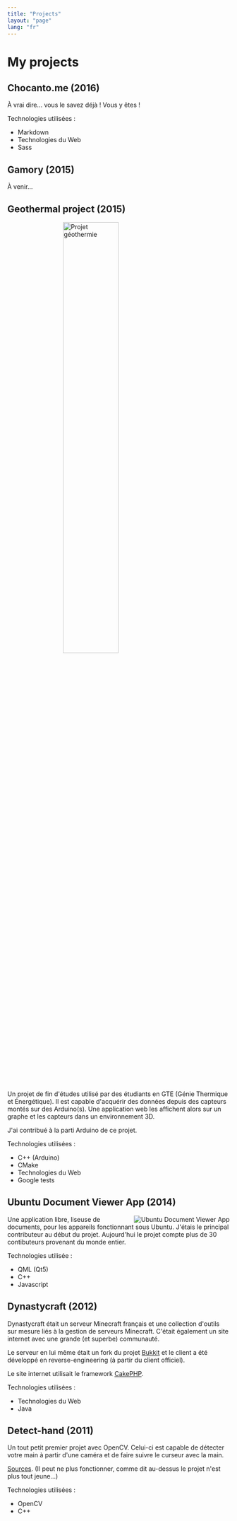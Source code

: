 ```yaml
---
title: "Projects"
layout: "page"
lang: "fr"
---
```


# My projects

## Chocanto.me (2016)

À vrai dire... vous le savez déjà ! Vous y êtes !

Technologies utilisées :

* Markdown
* Technologies du Web
* Sass

## Gamory (2015)

À venir...

## Geothermal project (2015)

<img style="width: 50%; display: block; margin: 0 auto;" alt="Projet géothermie" src="{{ site.base-url }}/assets/img/geothermie.png"/>

Un projet de fin d'études utilisé par des étudiants en GTE (Génie Thermique et Énergétique). Il est capable d'acquérir des données depuis des capteurs montés sur des Arduino(s). Une application web les affichent alors sur un graphe et les capteurs dans un environnement 3D.

J'ai contribué à la parti Arduino de ce projet.

Technologies utilisées :

* C++ (Arduino)
* CMake
* Technologies du Web
* Google tests

## Ubuntu Document Viewer App (2014)

<img align="right" alt="Ubuntu Document Viewer App" src="{{ site.base-url }}/assets/img/documentViewer.png"/>

Une application libre, liseuse de documents, pour les appareils fonctionnant sous Ubuntu. J'étais le principal contributeur au début du projet. Aujourd'hui le projet compte plus de 30 contibuteurs provenant du monde entier.

Technologies utilisée :

* QML (Qt5)
* C++
* Javascript

## Dynastycraft (2012)

Dynastycraft était un serveur Minecraft français et une collection d'outils sur mesure liés à la gestion de serveurs Minecraft. C'était également un site internet avec une grande (et superbe) communauté.

Le serveur en lui même était un fork du projet [Bukkit](https://bukkit.org/) et le client a été développé en reverse-engineering (à partir du client officiel).

Le site internet utilisait le framework [CakePHP](http://cakephp.org/).

Technologies utilisées :

* Technologies du Web
* Java

## Detect-hand (2011)

Un tout petit premier projet avec OpenCV. Celui-ci est capable de détecter votre main à partir d'une caméra et de faire suivre le curseur avec la main.

[Sources](https://github.com/Chocanto/detect-hand). (Il peut ne plus fonctionner, comme dit au-dessus le projet n'est plus tout jeune...)

Technologies utilisées :

* OpenCV
* C++
